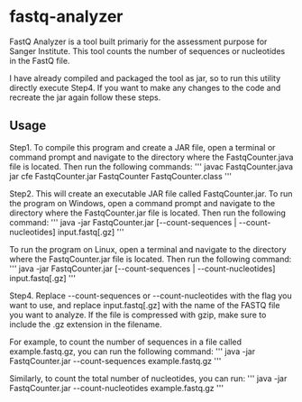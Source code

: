 # fastq-analyzer
FastQ Analyzer is a tool built primariy for the assessment purpose for Sanger Institute. This tool counts the number of sequences or nucleotides in the FastQ file.

I have already compiled and packaged the tool as jar, so to run this utility directly execute Step4. If you want to make any changes to the code and recreate the jar again follow these steps.

## Usage
Step1. To compile this program and create a JAR file, open a terminal or command prompt and navigate to the directory where the FastqCounter.java file is located. 
Then run the following commands:
'''
javac FastqCounter.java
jar cfe FastqCounter.jar FastqCounter FastqCounter.class
'''

Step2. This will create an executable JAR file called FastqCounter.jar.
To run the program on Windows, open a command prompt and navigate to the directory where the FastqCounter.jar file is located. Then run the following command:
'''
java -jar FastqCounter.jar [--count-sequences | --count-nucleotides] input.fastq[.gz]
'''

To run the program on Linux, open a terminal and navigate to the directory where the FastqCounter.jar file is located. Then run the following command:
'''
java -jar FastqCounter.jar [--count-sequences | --count-nucleotides] input.fastq[.gz]
'''

Step4. Replace --count-sequences or --count-nucleotides with the flag you want to use, and replace input.fastq[.gz] with the name of the FASTQ file you want to analyze. If the file is compressed with gzip, make sure to include the .gz extension in the filename.

For example, to count the number of sequences in a file called example.fastq.gz, you can run the following command:
'''
java -jar FastqCounter.jar --count-sequences example.fastq.gz
'''

Similarly, to count the total number of nucleotides, you can run:
'''
java -jar FastqCounter.jar --count-nucleotides example.fastq.gz
'''
